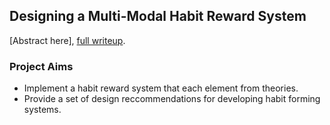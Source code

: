 ## Designing a Multi-Modal Habit Reward System

[Abstract here], [full writeup](research-review/research-review.pdf).

### Project Aims

- Implement a habit reward system that each element from theories.
- Provide a set of design reccommendations for developing habit forming systems.
